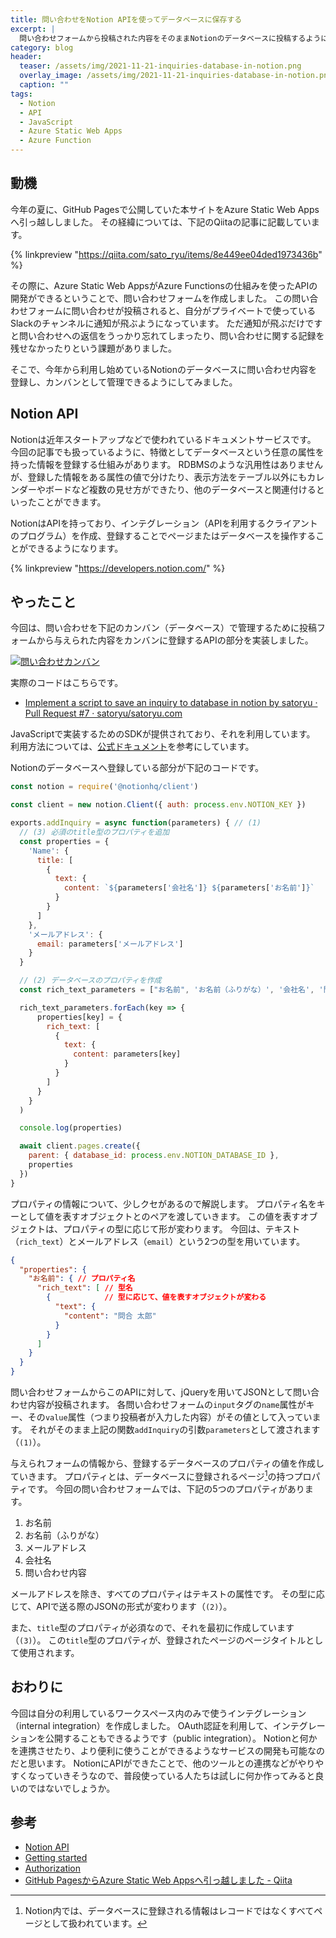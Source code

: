 ```yaml
---
title: 問い合わせをNotion APIを使ってデータベースに保存する
excerpt: |
  問い合わせフォームから投稿された内容をそのままNotionのデータベースに投稿するように、Azure Static Web Appsで実現してみました。
category: blog
header:
  teaser: /assets/img/2021-11-21-inquiries-database-in-notion.png
  overlay_image: /assets/img/2021-11-21-inquiries-database-in-notion.png
  caption: ""
tags:
  - Notion
  - API
  - JavaScript
  - Azure Static Web Apps
  - Azure Function
---
```


## 動機

今年の夏に、GitHub Pagesで公開していた本サイトをAzure Static Web Appsへ引っ越ししました。
その経緯については、下記のQiitaの記事に記載しています。

{% linkpreview "https://qiita.com/sato_ryu/items/8e449ee04ded1973436b" %}

その際に、Azure Static Web AppsがAzure Functionsの仕組みを使ったAPIの開発ができるということで、問い合わせフォームを作成しました。
この問い合わせフォームに問い合わせが投稿されると、自分がプライベートで使っているSlackのチャンネルに通知が飛ぶようになっています。
ただ通知が飛ぶだけですと問い合わせへの返信をうっかり忘れてしまったり、問い合わせに関する記録を残せなかったりという課題がありました。

そこで、今年から利用し始めているNotionのデータベースに問い合わせ内容を登録し、カンバンとして管理できるようにしてみました。

## Notion API

Notionは近年スタートアップなどで使われているドキュメントサービスです。
今回の記事でも扱っているように、特徴としてデータベースという任意の属性を持った情報を登録する仕組みがあります。
RDBMSのような汎用性はありませんが、登録した情報をある属性の値で分けたり、表示方法をテーブル以外にもカレンダーやボードなど複数の見せ方ができたり、他のデータベースと関連付けるといったことができます。

NotionはAPIを持っており、インテグレーション（APIを利用するクライアントのプログラム）を作成、登録することでページまたはデータベースを操作することができるようになります。

{% linkpreview "https://developers.notion.com/" %}

## やったこと

今回は、問い合わせを下記のカンバン（データベース）で管理するために投稿フォームから与えられた内容をカンバンに登録するAPIの部分を実装しました。

[![問い合わせカンバン](/assets/img/2021-11-21-inquiries-database-in-notion.png)](/assets/img/2021-11-21-inquiries-database-in-notion.png)

実際のコードはこちらです。

- [Implement a script to save an inquiry to database in notion by satoryu · Pull Request #7 · satoryu/satoryu.com](https://github.com/satoryu/satoryu.com/pull/7)

JavaScriptで実装するためのSDKが提供されており、それを利用しています。
利用方法については、[公式ドキュメント](https://developers.notion.com/docs#step-3-add-an-item-to-a-database)を参考にしています。

Notionのデータベースへ登録している部分が下記のコードです。

```javascript
const notion = require('@notionhq/client')

const client = new notion.Client({ auth: process.env.NOTION_KEY })

exports.addInquiry = async function(parameters) { // (1)
  // (3) 必須のtitle型のプロパティを追加
  const properties = {
    'Name': {
      title: [
        {
          text: {
            content: `${parameters['会社名']} ${parameters['お名前']}`
          }
        }
      ]
    },
    'メールアドレス': {
      email: parameters['メールアドレス']
    }
  }

  // (2) データベースのプロパティを作成
  const rich_text_parameters = ["お名前", 'お名前（ふりがな）', '会社名', '問い合わせ内容']

  rich_text_parameters.forEach(key => {
      properties[key] = {
        rich_text: [
          {
            text: {
              content: parameters[key]
            }
          }
        ]
      }
    }
  )

  console.log(properties)

  await client.pages.create({
    parent: { database_id: process.env.NOTION_DATABASE_ID },
    properties
  })
}
```

プロパティの情報について、少しクセがあるので解説します。
プロパティ名をキーとして値を表すオブジェクトとのペアを渡していきます。
この値を表すオブジェクトは、プロパティの型に応じて形が変わります。
今回は、テキスト（`rich_text`）とメールアドレス（`email`）という2つの型を用いています。

```json
{
  "properties": {
    "お名前": { // プロパティ名
      "rich_text": [ // 型名
        {            // 型に応じて、値を表すオブジェクトが変わる
          "text": {
            "content": "問合 太郎"
          }
        }
      ]
    }
  }
}
```

問い合わせフォームからこのAPIに対して、jQueryを用いてJSONとして問い合わせ内容が投稿されます。
各問い合わせフォームの`input`タグの`name`属性がキー、その`value`属性（つまり投稿者が入力した内容）がその値として入っています。
それがそのまま上記の関数`addInquiry`の引数`parameters`として渡されます（`(1)`）。

与えられフォームの情報から、登録するデータベースのプロパティの値を作成していきます。
プロパティとは、データベースに登録されるページ[^1]の持つプロパティです。
今回の問い合わせフォームでは、下記の5つのプロパティがあります。

1. お名前
2. お名前（ふりがな）
3. メールアドレス
4. 会社名
5. 問い合わせ内容

メールアドレスを除き、すべてのプロパティはテキストの属性です。
その型に応じて、APIで送る際のJSONの形式が変わります（`(2)`）。

また、`title`型のプロパティが必須なので、それを最初に作成しています（`(3)`）。
この`title`型のプロパティが、登録されたページのページタイトルとして使用されます。

[^1]: Notion内では、データベースに登録される情報はレコードではなくすべてページとして扱われています。

## おわりに

今回は自分の利用しているワークスペース内のみで使うインテグレーション（internal integration）を作成しました。
OAuth認証を利用して、インテグレーションを公開することもできるようです（public integration）。
Notionと何かを連携させたり、より便利に使うことができるようなサービスの開発も可能なのだと思います。
NotionにAPIができたことで、他のツールとの連携などがやりやすくなっていきそうなので、普段使っている人たちは試しに何か作ってみると良いのではないでしょうか。

## 参考

- [Notion API](https://developers.notion.com/)
- [Getting started](https://developers.notion.com/docs)
- [Authorization](https://developers.notion.com/docs/authorization)
- [GitHub PagesからAzure Static Web Appsへ引っ越しました - Qiita](https://qiita.com/sato_ryu/items/8e449ee04ded1973436b)
